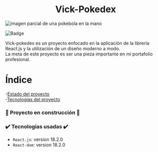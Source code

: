 <h1 align="center"> Vick-Pokedex </h1>

![imagen parcial de una pokebola en la mano](https://github.com/vickfaby/vick-pokedex/assets/47706206/576438c3-5331-4a5c-b257-fbeb94573066)

![Badge](https://img.shields.io/badge/Estado-en%20desarrollo-green)

Vick-pokedex es un proyecto enfocado en la aplicación de la librería React.js y la utilización de un diseño moderno a modo.
<br/>
La meta de este proyecto es ser una pieza importante en mi portafolio profesional.

<h1 align="left"> Índice</h1>

-[Estado del proyecto](#estado)<br/>
-[Tecnologías del proyecto](#tecnologias-usadas)

  <h3 id="estado" > 🚧 Proyecto en construcción 🚧</h3> 
  
  <h3 id="tecnologias-usadas">✔️ Tecnologías usadas ✔️</h3>
  
- `React.js`: version 18.2.0
- `React-dom`: version 18.2.0
